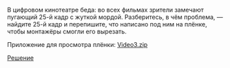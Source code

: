 В цифровом кинотеатре беда: во всех фильмах зрители замечают пугающий 25-й кадр с жуткой мордой. Разберитесь, в чём проблема, — найдите 25-й кадр и перепишите, что написано под ним на плёнке, чтобы монтажёры смогли его вырезать.

Приложение для просмотра плёнки: [Video3.zip](./Video3.zip)

[Решение](./Solution/README.md)